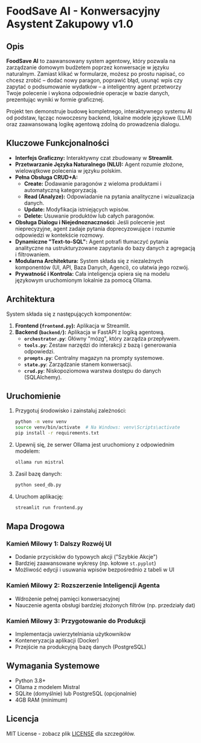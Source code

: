 # FoodSave AI - Konwersacyjny Asystent Zakupowy v1.0

## Opis

**FoodSave AI** to zaawansowany system agentowy, który pozwala na zarządzanie domowym budżetem poprzez konwersacje w języku naturalnym. Zamiast klikać w formularze, możesz po prostu napisać, co chcesz zrobić – dodać nowy paragon, poprawić błąd, usunąć wpis czy zapytać o podsumowanie wydatków – a inteligentny agent przetworzy Twoje polecenie i wykona odpowiednie operacje w bazie danych, prezentując wyniki w formie graficznej.

Projekt ten demonstruje budowę kompletnego, interaktywnego systemu AI od podstaw, łącząc nowoczesny backend, lokalne modele językowe (LLM) oraz zaawansowaną logikę agentową zdolną do prowadzenia dialogu.

## Kluczowe Funkcjonalności

* **Interfejs Graficzny:** Interaktywny czat zbudowany w **Streamlit**.
* **Przetwarzanie Języka Naturalnego (NLU):** Agent rozumie złożone, wielowątkowe polecenia w języku polskim.
* **Pełna Obsługa CRUD+A:**
    * **Create:** Dodawanie paragonów z wieloma produktami i automatyczną kategoryzacją.
    * **Read (Analyze):** Odpowiadanie na pytania analityczne i wizualizacja danych.
    * **Update:** Modyfikacja istniejących wpisów.
    * **Delete:** Usuwanie produktów lub całych paragonów.
* **Obsługa Dialogu i Niejednoznaczności:** Jeśli polecenie jest nieprecyzyjne, agent zadaje pytania doprecyzowujące i rozumie odpowiedzi w kontekście rozmowy.
* **Dynamiczne "Text-to-SQL":** Agent potrafi tłumaczyć pytania analityczne na ustrukturyzowane zapytania do bazy danych z agregacją i filtrowaniem.
* **Modularna Architektura:** System składa się z niezależnych komponentów (UI, API, Baza Danych, Agenci), co ułatwia jego rozwój.
* **Prywatność i Kontrola:** Cała inteligencja opiera się na modelu językowym uruchomionym lokalnie za pomocą Ollama.

## Architektura

System składa się z następujących komponentów:
1. **Frontend (`frontend.py`):** Aplikacja w Streamlit.
2. **Backend (`backend/`):** Aplikacja w FastAPI z logiką agentową.
    * **`orchestrator.py`**: Główny "mózg", który zarządza przepływem.
    * **`tools.py`**: Zestaw narzędzi do interakcji z bazą i generowania odpowiedzi.
    * **`prompts.py`**: Centralny magazyn na prompty systemowe.
    * **`state.py`**: Zarządzanie stanem konwersacji.
    * **`crud.py`**: Niskopoziomowa warstwa dostępu do danych (SQLAlchemy).

## Uruchomienie

1. Przygotuj środowisko i zainstaluj zależności:
   ```bash
   python -m venv venv
   source venv/bin/activate  # Na Windows: venv\Scripts\activate
   pip install -r requirements.txt
   ```

2. Upewnij się, że serwer Ollama jest uruchomiony z odpowiednim modelem:
   ```bash
   ollama run mistral
   ```

3. Zasil bazę danych:
   ```bash
   python seed_db.py
   ```

4. Uruchom aplikację:
   ```bash
   streamlit run frontend.py
   ```

## Mapa Drogowa

### Kamień Milowy 1: Dalszy Rozwój UI
* Dodanie przycisków do typowych akcji ("Szybkie Akcje")
* Bardziej zaawansowane wykresy (np. kołowe `st.pyplot`)
* Możliwość edycji i usuwania wpisów bezpośrednio z tabeli w UI

### Kamień Milowy 2: Rozszerzenie Inteligencji Agenta
* Wdrożenie pełnej pamięci konwersacyjnej
* Nauczenie agenta obsługi bardziej złożonych filtrów (np. przedziały dat)

### Kamień Milowy 3: Przygotowanie do Produkcji
* Implementacja uwierzytelniania użytkowników
* Konteneryzacja aplikacji (Docker)
* Przejście na produkcyjną bazę danych (PostgreSQL)

## Wymagania Systemowe

* Python 3.8+
* Ollama z modelem Mistral
* SQLite (domyślnie) lub PostgreSQL (opcjonalnie)
* 4GB RAM (minimum)

## Licencja

MIT License - zobacz plik [LICENSE](LICENSE) dla szczegółów.
